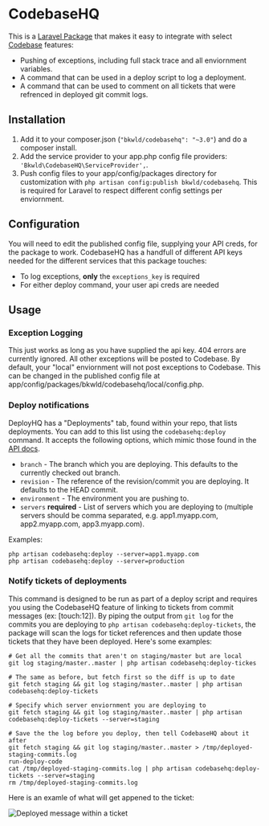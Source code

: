 # CodebaseHQ

This is a [Laravel Package](http://laravel.com/) that makes it easy to integrate with select [Codebase](http://www.codebasehq.com/) features:

* Pushing of exceptions, including full stack trace and all enviornment variables.
* A command that can be used in a deploy script to log a deployment.
* A command that can be used to comment on all tickets that were refrenced in deployed git commit logs.

## Installation

1. Add it to your composer.json (`"bkwld/codebasehq": "~3.0"`) and do a composer install.
2. Add the service provider to your app.php config file providers: `'Bkwld\CodebaseHQ\ServiceProvider',`.
3. Push config files to your app/config/packages directory for customization with `php artisan config:publish bkwld/codebasehq`.  This is required for Laravel to respect different config settings per enviornment.

## Configuration

You will need to edit the published config file, supplying your API creds, for the package to work.  CodebaseHQ has a handfull of different API keys needed for the different services that this package touches:

* To log exceptions, **only** the `exceptions_key` is required
* For either deploy command, your user api creds are needed

## Usage

### Exception Logging

This just works as long as you have supplied the api key.  404 errors are currently ignored.  All other exceptions will be posted to Codebase.  By default, your "local" enviornment will not post exceptions to Codebase.  This can be changed in the published config file at app/config/packages/bkwld/codebasehq/local/config.php.

### Deploy notifications

DeployHQ has a "Deployments" tab, found within your repo, that lists deployments.  You can add to this list using the `codebasehq:deploy` command.  It accepts the following options, which mimic those found in the [API docs](http://support.codebasehq.com/kb/repositories/deployments).

- `branch` - The branch which you are deploying. This defaults to the currently checked out branch.
- `revision` - The reference of the revision/commit you are deploying. It defaults to the HEAD commit.
- `environment` - The environment you are pushing to.
- `servers` **required** - List of servers which you are deploying to (multiple servers should be comma separated, e.g. app1.myapp.com, app2.myapp.com, app3.myapp.com).

Examples:

	php artisan codebasehq:deploy --server=app1.myapp.com
	php artisan codebasehq:deploy --server=production

### Notify tickets of deployments

This command is designed to be run as part of a deploy script and requires you using the CodebaseHQ feature of linking to tickets from commit messages (ex: [touch:12]).  By piping the output from `git log` for the commits you are deploying to `php artisan codebasehq:deploy-tickets`, the package will scan the logs for ticket references and then update those tickets that they have been deployed.  Here's some examples:

	# Get all the commits that aren't on staging/master but are local
	git log staging/master..master | php artisan codebasehq:deploy-tickes
	
	# The same as before, but fetch first so the diff is up to date
	git fetch staging && git log staging/master..master | php artisan codebasehq:deploy-tickets
	
	# Specify which server enviornment you are deploying to
	git fetch staging && git log staging/master..master | php artisan codebasehq:deploy-tickets --server=staging
	
	# Save the the log before you deploy, then tell CodebaseHQ about it after
	git fetch staging && git log staging/master..master > /tmp/deployed-staging-commits.log
	run-deploy-code
	cat /tmp/deployed-staging-commits.log | php artisan codebasehq:deploy-tickets --server=staging
	rm /tmp/deployed-staging-commits.log

Here is an examle of what will get appened to the ticket:

![Deployed message within a ticket](http://f.cl.ly/items/342g2T0a04103m031q0Q/PNG.png)
	
